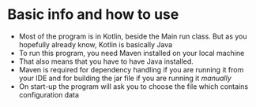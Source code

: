 # Basic info and how to use

- Most of the program is in Kotlin, beside the Main run class. But as you hopefully already know, Kotlin is basically Java
- To run this program, you need Maven installed on your local machine
- That also means that you have to have Java installed.
- Maven is required for dependency handling if you are running it from your IDE and
for building the jar file if you are running it _manually_
- On start-up the program will ask you to choose the file which contains configuration data
